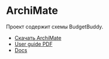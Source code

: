 # ArchiMate

Проект содержит схемы BudgetBuddy.

- [Скачать ArchiMate](https://www.archimatetool.com/downloads/archi/Archi%20User%20Guide.pdf)
- [User guide PDF](https://www.archimatetool.com/downloads/archi/Archi%20User%20Guide.pdf)
- [Docs](https://pubs.opengroup.org/architecture/archimate31-doc/toc.html)
